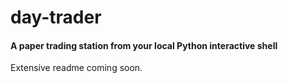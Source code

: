 # day-trader
#### A paper trading station from your local Python interactive shell

Extensive readme coming soon.
